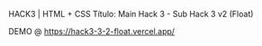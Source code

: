 HACK3 | HTML + CSS Título: Main Hack 3 - Sub Hack 3 v2 (Float)

DEMO @ https://hack3-3-2-float.vercel.app/
